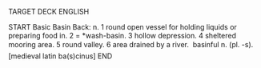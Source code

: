 TARGET DECK
ENGLISH

START
Basic
Basin
Back: n. 1 round open vessel for holding liquids or preparing food in. 2 = *wash-basin. 3 hollow depression. 4 sheltered mooring area. 5 round valley. 6 area drained by a river.  basinful n. (pl. -s). [medieval latin ba(s)cinus]
END
